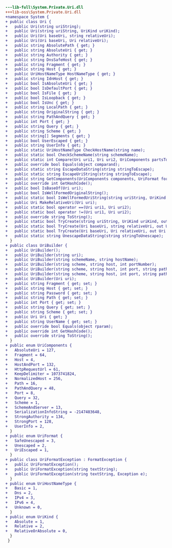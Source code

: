 ﻿```diff
---lib-full\System.Private.Uri.dll
+++lib-oss\System.Private.Uri.dll
+namespace System {
+ public class Uri {
+   public Uri(string uriString);
+   public Uri(string uriString, UriKind uriKind);
+   public Uri(Uri baseUri, string relativeUri);
+   public Uri(Uri baseUri, Uri relativeUri);
+   public string AbsolutePath { get; }
+   public string AbsoluteUri { get; }
+   public string Authority { get; }
+   public string DnsSafeHost { get; }
+   public string Fragment { get; }
+   public string Host { get; }
+   public UriHostNameType HostNameType { get; }
+   public string IdnHost { get; }
+   public bool IsAbsoluteUri { get; }
+   public bool IsDefaultPort { get; }
+   public bool IsFile { get; }
+   public bool IsLoopback { get; }
+   public bool IsUnc { get; }
+   public string LocalPath { get; }
+   public string OriginalString { get; }
+   public string PathAndQuery { get; }
+   public int Port { get; }
+   public string Query { get; }
+   public string Scheme { get; }
+   public string[] Segments { get; }
+   public bool UserEscaped { get; }
+   public string UserInfo { get; }
+   public static UriHostNameType CheckHostName(string name);
+   public static bool CheckSchemeName(string schemeName);
+   public static int Compare(Uri uri1, Uri uri2, UriComponents partsToCompare, UriFormat compareFormat, StringComparison comparisonType);
+   public override bool Equals(object comparand);
+   public static string EscapeDataString(string stringToEscape);
+   public static string EscapeUriString(string stringToEscape);
+   public string GetComponents(UriComponents components, UriFormat format);
+   public override int GetHashCode();
+   public bool IsBaseOf(Uri uri);
+   public bool IsWellFormedOriginalString();
+   public static bool IsWellFormedUriString(string uriString, UriKind uriKind);
+   public Uri MakeRelativeUri(Uri uri);
+   public static bool operator ==(Uri uri1, Uri uri2);
+   public static bool operator !=(Uri uri1, Uri uri2);
+   public override string ToString();
+   public static bool TryCreate(string uriString, UriKind uriKind, out Uri result);
+   public static bool TryCreate(Uri baseUri, string relativeUri, out Uri result);
+   public static bool TryCreate(Uri baseUri, Uri relativeUri, out Uri result);
+   public static string UnescapeDataString(string stringToUnescape);
  }
+ public class UriBuilder {
+   public UriBuilder();
+   public UriBuilder(string uri);
+   public UriBuilder(string schemeName, string hostName);
+   public UriBuilder(string scheme, string host, int portNumber);
+   public UriBuilder(string scheme, string host, int port, string pathValue);
+   public UriBuilder(string scheme, string host, int port, string path, string extraValue);
+   public UriBuilder(Uri uri);
+   public string Fragment { get; set; }
+   public string Host { get; set; }
+   public string Password { get; set; }
+   public string Path { get; set; }
+   public int Port { get; set; }
+   public string Query { get; set; }
+   public string Scheme { get; set; }
+   public Uri Uri { get; }
+   public string UserName { get; set; }
+   public override bool Equals(object rparam);
+   public override int GetHashCode();
+   public override string ToString();
  }
+ public enum UriComponents {
+   AbsoluteUri = 127,
+   Fragment = 64,
+   Host = 4,
+   HostAndPort = 132,
+   HttpRequestUrl = 61,
+   KeepDelimiter = 1073741824,
+   NormalizedHost = 256,
+   Path = 16,
+   PathAndQuery = 48,
+   Port = 8,
+   Query = 32,
+   Scheme = 1,
+   SchemeAndServer = 13,
+   SerializationInfoString = -2147483648,
+   StrongAuthority = 134,
+   StrongPort = 128,
+   UserInfo = 2,
  }
+ public enum UriFormat {
+   SafeUnescaped = 3,
+   Unescaped = 2,
+   UriEscaped = 1,
  }
+ public class UriFormatException : FormatException {
+   public UriFormatException();
+   public UriFormatException(string textString);
+   public UriFormatException(string textString, Exception e);
  }
+ public enum UriHostNameType {
+   Basic = 1,
+   Dns = 2,
+   IPv4 = 3,
+   IPv6 = 4,
+   Unknown = 0,
  }
+ public enum UriKind {
+   Absolute = 1,
+   Relative = 2,
+   RelativeOrAbsolute = 0,
  }
 }
```
